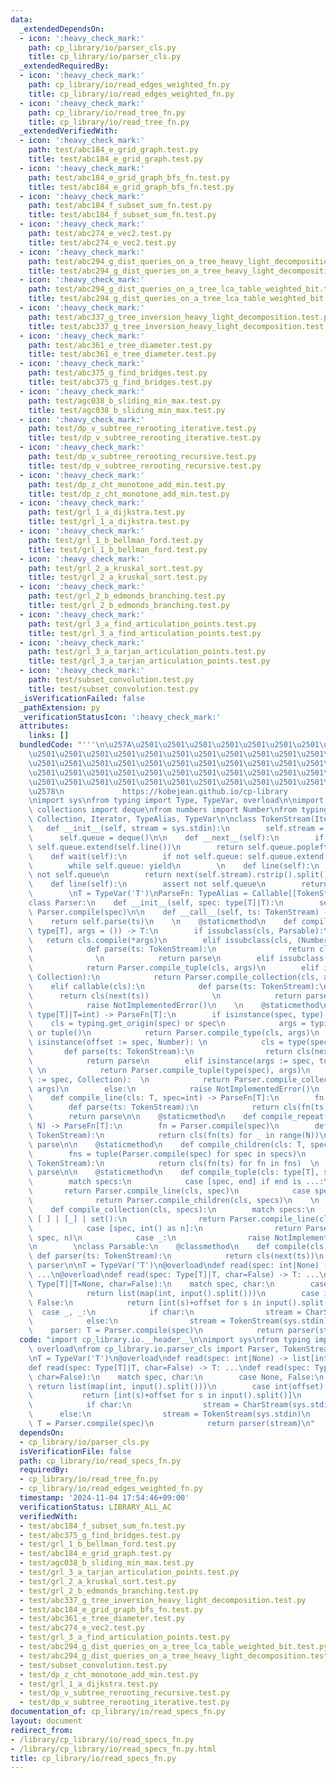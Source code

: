 ```yaml
---
data:
  _extendedDependsOn:
  - icon: ':heavy_check_mark:'
    path: cp_library/io/parser_cls.py
    title: cp_library/io/parser_cls.py
  _extendedRequiredBy:
  - icon: ':heavy_check_mark:'
    path: cp_library/io/read_edges_weighted_fn.py
    title: cp_library/io/read_edges_weighted_fn.py
  - icon: ':heavy_check_mark:'
    path: cp_library/io/read_tree_fn.py
    title: cp_library/io/read_tree_fn.py
  _extendedVerifiedWith:
  - icon: ':heavy_check_mark:'
    path: test/abc184_e_grid_graph.test.py
    title: test/abc184_e_grid_graph.test.py
  - icon: ':heavy_check_mark:'
    path: test/abc184_e_grid_graph_bfs_fn.test.py
    title: test/abc184_e_grid_graph_bfs_fn.test.py
  - icon: ':heavy_check_mark:'
    path: test/abc184_f_subset_sum_fn.test.py
    title: test/abc184_f_subset_sum_fn.test.py
  - icon: ':heavy_check_mark:'
    path: test/abc274_e_vec2.test.py
    title: test/abc274_e_vec2.test.py
  - icon: ':heavy_check_mark:'
    path: test/abc294_g_dist_queries_on_a_tree_heavy_light_decomposition.test.py
    title: test/abc294_g_dist_queries_on_a_tree_heavy_light_decomposition.test.py
  - icon: ':heavy_check_mark:'
    path: test/abc294_g_dist_queries_on_a_tree_lca_table_weighted_bit.test.py
    title: test/abc294_g_dist_queries_on_a_tree_lca_table_weighted_bit.test.py
  - icon: ':heavy_check_mark:'
    path: test/abc337_g_tree_inversion_heavy_light_decomposition.test.py
    title: test/abc337_g_tree_inversion_heavy_light_decomposition.test.py
  - icon: ':heavy_check_mark:'
    path: test/abc361_e_tree_diameter.test.py
    title: test/abc361_e_tree_diameter.test.py
  - icon: ':heavy_check_mark:'
    path: test/abc375_g_find_bridges.test.py
    title: test/abc375_g_find_bridges.test.py
  - icon: ':heavy_check_mark:'
    path: test/agc038_b_sliding_min_max.test.py
    title: test/agc038_b_sliding_min_max.test.py
  - icon: ':heavy_check_mark:'
    path: test/dp_v_subtree_rerooting_iterative.test.py
    title: test/dp_v_subtree_rerooting_iterative.test.py
  - icon: ':heavy_check_mark:'
    path: test/dp_v_subtree_rerooting_recursive.test.py
    title: test/dp_v_subtree_rerooting_recursive.test.py
  - icon: ':heavy_check_mark:'
    path: test/dp_z_cht_monotone_add_min.test.py
    title: test/dp_z_cht_monotone_add_min.test.py
  - icon: ':heavy_check_mark:'
    path: test/grl_1_a_dijkstra.test.py
    title: test/grl_1_a_dijkstra.test.py
  - icon: ':heavy_check_mark:'
    path: test/grl_1_b_bellman_ford.test.py
    title: test/grl_1_b_bellman_ford.test.py
  - icon: ':heavy_check_mark:'
    path: test/grl_2_a_kruskal_sort.test.py
    title: test/grl_2_a_kruskal_sort.test.py
  - icon: ':heavy_check_mark:'
    path: test/grl_2_b_edmonds_branching.test.py
    title: test/grl_2_b_edmonds_branching.test.py
  - icon: ':heavy_check_mark:'
    path: test/grl_3_a_find_articulation_points.test.py
    title: test/grl_3_a_find_articulation_points.test.py
  - icon: ':heavy_check_mark:'
    path: test/grl_3_a_tarjan_articulation_points.test.py
    title: test/grl_3_a_tarjan_articulation_points.test.py
  - icon: ':heavy_check_mark:'
    path: test/subset_convolution.test.py
    title: test/subset_convolution.test.py
  _isVerificationFailed: false
  _pathExtension: py
  _verificationStatusIcon: ':heavy_check_mark:'
  attributes:
    links: []
  bundledCode: "'''\n\u257A\u2501\u2501\u2501\u2501\u2501\u2501\u2501\u2501\u2501\u2501\
    \u2501\u2501\u2501\u2501\u2501\u2501\u2501\u2501\u2501\u2501\u2501\u2501\u2501\
    \u2501\u2501\u2501\u2501\u2501\u2501\u2501\u2501\u2501\u2501\u2501\u2501\u2501\
    \u2501\u2501\u2501\u2501\u2501\u2501\u2501\u2501\u2501\u2501\u2501\u2501\u2501\
    \u2501\u2501\u2501\u2501\u2501\u2501\u2501\u2501\u2501\u2501\u2501\u2501\u2501\
    \u2578\n             https://kobejean.github.io/cp-library               \n'''\n\
    \nimport sys\nfrom typing import Type, TypeVar, overload\n\nimport typing\nfrom\
    \ collections import deque\nfrom numbers import Number\nfrom typing import Callable,\
    \ Collection, Iterator, TypeAlias, TypeVar\n\nclass TokenStream(Iterator):\n \
    \   def __init__(self, stream = sys.stdin):\n        self.stream = stream\n  \
    \      self.queue = deque()\n\n    def __next__(self):\n        if not self.queue:\
    \ self.queue.extend(self.line())\n        return self.queue.popleft()\n    \n\
    \    def wait(self):\n        if not self.queue: self.queue.extend(self.line())\n\
    \        while self.queue: yield\n        \n    def line(self):\n        assert\
    \ not self.queue\n        return next(self.stream).rstrip().split()\n\nclass CharStream(TokenStream):\n\
    \    def line(self):\n        assert not self.queue\n        return next(self.stream).rstrip()\n\
    \        \nT = TypeVar('T')\nParseFn: TypeAlias = Callable[[TokenStream],T]\n\
    class Parser:\n    def __init__(self, spec: type[T]|T):\n        self.parse =\
    \ Parser.compile(spec)\n\n    def __call__(self, ts: TokenStream) -> T:\n    \
    \    return self.parse(ts)\n    \n    @staticmethod\n    def compile_type(cls:\
    \ type[T], args = ()) -> T:\n        if issubclass(cls, Parsable):\n         \
    \   return cls.compile(*args)\n        elif issubclass(cls, (Number, str)):\n\
    \            def parse(ts: TokenStream):\n                return cls(next(ts))\
    \              \n            return parse\n        elif issubclass(cls, tuple):\n\
    \            return Parser.compile_tuple(cls, args)\n        elif issubclass(cls,\
    \ Collection):\n            return Parser.compile_collection(cls, args)\n    \
    \    elif callable(cls):\n            def parse(ts: TokenStream):\n          \
    \      return cls(next(ts))              \n            return parse\n        else:\n\
    \            raise NotImplementedError()\n    \n    @staticmethod\n    def compile(spec:\
    \ type[T]|T=int) -> ParseFn[T]:\n        if isinstance(spec, type):\n        \
    \    cls = typing.get_origin(spec) or spec\n            args = typing.get_args(spec)\
    \ or tuple()\n            return Parser.compile_type(cls, args)\n        elif\
    \ isinstance(offset := spec, Number): \n            cls = type(spec)  \n     \
    \       def parse(ts: TokenStream):\n                return cls(next(ts)) + offset\n\
    \            return parse\n        elif isinstance(args := spec, tuple):     \
    \ \n            return Parser.compile_tuple(type(spec), args)\n        elif isinstance(args\
    \ := spec, Collection):  \n            return Parser.compile_collection(type(spec),\
    \ args)\n        else:\n            raise NotImplementedError()\n    \n    @staticmethod\n\
    \    def compile_line(cls: T, spec=int) -> ParseFn[T]:\n        fn = Parser.compile(spec)\n\
    \        def parse(ts: TokenStream):\n            return cls(fn(ts) for _ in ts.wait())\n\
    \        return parse\n\n    @staticmethod\n    def compile_repeat(cls: T, spec,\
    \ N) -> ParseFn[T]:\n        fn = Parser.compile(spec)\n        def parse(ts:\
    \ TokenStream):\n            return cls(fn(ts) for _ in range(N))\n        return\
    \ parse\n\n    @staticmethod\n    def compile_children(cls: T, specs) -> ParseFn[T]:\n\
    \        fns = tuple(Parser.compile(spec) for spec in specs)\n        def parse(ts:\
    \ TokenStream):\n            return cls(fn(ts) for fn in fns)  \n        return\
    \ parse\n\n    @staticmethod\n    def compile_tuple(cls: type[T], specs) -> ParseFn[T]:\n\
    \        match specs:\n            case [spec, end] if end is ...:\n         \
    \       return Parser.compile_line(cls, spec)\n            case specs:   \n  \
    \              return Parser.compile_children(cls, specs)\n    \n    @staticmethod\n\
    \    def compile_collection(cls, specs):\n        match specs:\n            case\
    \ [ ] | [_] | set():\n                return Parser.compile_line(cls, *specs)\n\
    \            case [spec, int() as n]:\n                return Parser.compile_repeat(cls,\
    \ spec, n)\n            case _:\n                raise NotImplementedError()\n\
    \n        \nclass Parsable:\n    @classmethod\n    def compile(cls):\n       \
    \ def parser(ts: TokenStream):\n            return cls(next(ts))\n        return\
    \ parser\n\nT = TypeVar('T')\n@overload\ndef read(spec: int|None) -> list[int]:\
    \ ...\n@overload\ndef read(spec: Type[T]|T, char=False) -> T: ...\ndef read(spec:\
    \ Type[T]|T=None, char=False):\n    match spec, char:\n        case None, False:\n\
    \            return list(map(int, input().split()))\n        case int(offset),\
    \ False:\n            return [int(s)+offset for s in input().split()]\n      \
    \  case _, _:\n            if char:\n                stream = CharStream(sys.stdin)\n\
    \            else:\n                stream = TokenStream(sys.stdin)\n        \
    \    parser: T = Parser.compile(spec)\n            return parser(stream)\n"
  code: "import cp_library.io.__header__\n\nimport sys\nfrom typing import Type, TypeVar,\
    \ overload\nfrom cp_library.io.parser_cls import Parser, TokenStream, CharStream\n\
    \nT = TypeVar('T')\n@overload\ndef read(spec: int|None) -> list[int]: ...\n@overload\n\
    def read(spec: Type[T]|T, char=False) -> T: ...\ndef read(spec: Type[T]|T=None,\
    \ char=False):\n    match spec, char:\n        case None, False:\n           \
    \ return list(map(int, input().split()))\n        case int(offset), False:\n \
    \           return [int(s)+offset for s in input().split()]\n        case _, _:\n\
    \            if char:\n                stream = CharStream(sys.stdin)\n      \
    \      else:\n                stream = TokenStream(sys.stdin)\n            parser:\
    \ T = Parser.compile(spec)\n            return parser(stream)\n"
  dependsOn:
  - cp_library/io/parser_cls.py
  isVerificationFile: false
  path: cp_library/io/read_specs_fn.py
  requiredBy:
  - cp_library/io/read_tree_fn.py
  - cp_library/io/read_edges_weighted_fn.py
  timestamp: '2024-11-04 17:54:46+09:00'
  verificationStatus: LIBRARY_ALL_AC
  verifiedWith:
  - test/abc184_f_subset_sum_fn.test.py
  - test/abc375_g_find_bridges.test.py
  - test/grl_1_b_bellman_ford.test.py
  - test/abc184_e_grid_graph.test.py
  - test/agc038_b_sliding_min_max.test.py
  - test/grl_3_a_tarjan_articulation_points.test.py
  - test/grl_2_a_kruskal_sort.test.py
  - test/grl_2_b_edmonds_branching.test.py
  - test/abc337_g_tree_inversion_heavy_light_decomposition.test.py
  - test/abc184_e_grid_graph_bfs_fn.test.py
  - test/abc361_e_tree_diameter.test.py
  - test/abc274_e_vec2.test.py
  - test/grl_3_a_find_articulation_points.test.py
  - test/abc294_g_dist_queries_on_a_tree_lca_table_weighted_bit.test.py
  - test/abc294_g_dist_queries_on_a_tree_heavy_light_decomposition.test.py
  - test/subset_convolution.test.py
  - test/dp_z_cht_monotone_add_min.test.py
  - test/grl_1_a_dijkstra.test.py
  - test/dp_v_subtree_rerooting_recursive.test.py
  - test/dp_v_subtree_rerooting_iterative.test.py
documentation_of: cp_library/io/read_specs_fn.py
layout: document
redirect_from:
- /library/cp_library/io/read_specs_fn.py
- /library/cp_library/io/read_specs_fn.py.html
title: cp_library/io/read_specs_fn.py
---
```

